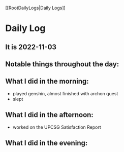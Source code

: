 [[RootDailyLogs|Daily Logs]]
# Daily Log 

## It is 2022-11-03

## Notable things throughout the day:

## What I did in the morning:
- played genshin, almost finished with archon quest
- slept

## What I did in the afternoon:
- worked on the UPCSG Satisfaction Report

## What I did in the evening:
